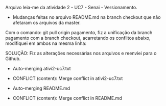 Arquivo leia-me da atividade 2 -  UC7 - Senai - Versionamento.
- Mudanças feitas no arquivo README.md na branch checkout que não afetaram os arquivos da master.

Com o comando: git pull origin pagamento, fiz a unificação da branch pagamento com a branch checkout, acarretando os conflitos abaixo, modifiquei em ambos na mesma linha: 

SOLUÇÃO: Fiz as alterações necessárias nos arquivos e reenviei para o Github.

- Auto-merging ativi2-uc7.txt
- CONFLICT (content): Merge conflict in ativi2-uc7.txt

- Auto-merging README.md
- CONFLICT (content): Merge conflict in README.md
